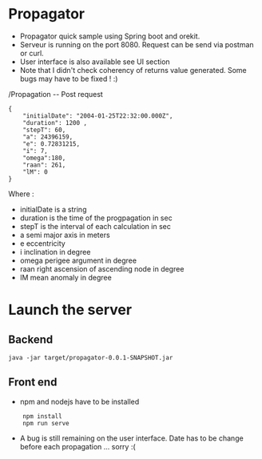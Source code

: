 # Propagator
- Propagator quick sample using Spring boot and orekit.
- Serveur is running on the port 8080. Request can be send via postman or curl.
- User interface is also available see UI section
- Note that I didn't check coherency of returns value generated. Some bugs may have to be fixed ! :)

/Propagation -- Post request
```
{
    "initialDate": "2004-01-25T22:32:00.000Z",
    "duration": 1200 ,
    "stepT": 60,
    "a": 24396159,
    "e": 0.72831215,
    "i": 7,
    "omega":180,
    "raan": 261,
    "lM": 0
}
```
Where :
- initialDate is a string
- duration is the time of the progpagation in sec
- stepT is the interval of each calculation in sec
- a semi major axis in meters
- e eccentricity
- i inclination in degree
- omega perigee argument in degree
- raan right ascension of ascending node in degree
- lM mean anomaly in degree

# Launch the server

## Backend

```
java -jar target/propagator-0.0.1-SNAPSHOT.jar
```

## Front end 
- npm and nodejs have to be installed

``` cd ui
    npm install
    npm run serve
```

- A bug is still remaining on the user interface. Date has to be change before each propagation ... sorry :(